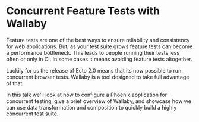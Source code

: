 # Concurrent Feature Tests with Wallaby

Feature tests are one of the best ways to ensure reliability and consistency for web applications. But, as your test suite grows feature tests can become a performance bottleneck. This leads to people running their tests less often or only in CI. In some cases it means avoiding feature tests altogether.

Luckily for us the release of Ecto 2.0 means that its now possible to run concurrent browser tests. Wallaby is a tool designed to take full advantage of that.

In this talk we'll look at how to configure a Phoenix application for concurrent testing, give a brief overview of Wallaby, and showcase how we can use data transformation and composition to quickly build a highly concurrent test suite.
